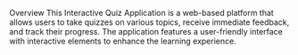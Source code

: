 Overview
This Interactive Quiz Application is a web-based platform that allows users to take quizzes on various topics, receive immediate feedback, and track their progress. The application features a user-friendly interface with interactive elements to enhance the learning experience.

